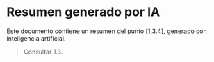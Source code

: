 # Resumen generado por IA

Este documento contiene un resumen del punto [1.3.4], generado con inteligencia artificial.

> Consultar 1.3.
